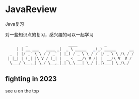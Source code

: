 # JavaReview
Java复习

对一些知识点的复习，感兴趣的可以一起学习


```java
         _                  ____            _               
     | | __ ___   ____ _|  _ \ _____   _(_) _____      __
  _  | |/ _` \ \ / / _` | |_) / _ \ \ / / |/ _ \ \ /\ / /
 | |_| | (_| |\ V / (_| |  _ <  __/\ V /| |  __/\ V  V / 
  \___/ \__,_| \_/ \__,_|_| \_\___| \_/ |_|\___| \_/\_/  

```



## fighting in 2023

see u on the top
